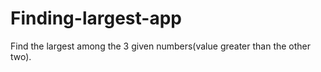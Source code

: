 # Finding-largest-app
Find the largest among the 3 given numbers(value greater than the other two). 


